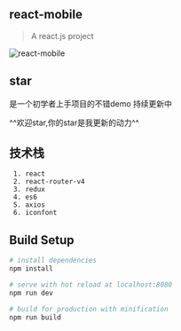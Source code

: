 ## react-mobile

> A react.js project

![react-mobile](https://github.com/lanzhsh/react-vue-koa/blob/master/react-mobile/src/assets/react-mobile.png)

## star
是一个初学者上手项目的不错demo 持续更新中

^^欢迎star,你的star是我更新的动力^^

## 技术栈

```
 1. react
 2. react-router-v4
 3. redux
 4. es6
 5. axios
 6. iconfont
```

## Build Setup

``` bash
# install dependencies
npm install

# serve with hot reload at localhost:8080
npm run dev

# build for production with minification
npm run build
```




 
